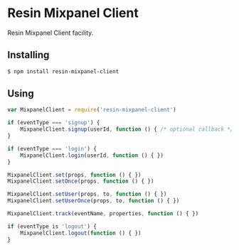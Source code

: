# Resin Mixpanel Client

Resin Mixpanel Client facility.

## Installing

```sh
$ npm install resin-mixpanel-client
```

## Using

```javascript
var MixpanelClient = require('resin-mixpanel-client')

if (eventType === 'signup') {
	MixpanelClient.signup(userId, function () { /* optional callback */ })
}

if (eventType === 'login') {
	MixpanelClient.login(userId, function () { })
}

MixpanelClient.set(props, function () { })
MixpanelClient.setOnce(props, function () { })

MixpanelClient.setUser(props, to, function () { })
MixpanelClient.setUserOnce(props, to, function () { })

MixpanelClient.track(eventName, properties, function () { })

if (eventType is 'logout') {
	MixpanelClient.logout(function () { })
}
```
